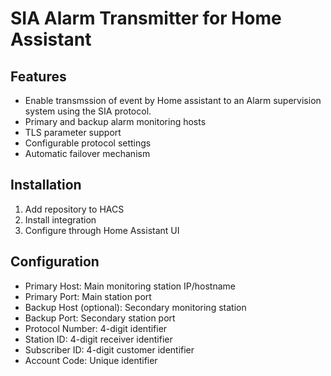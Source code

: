 # SIA Alarm Transmitter for Home Assistant

## Features
- Enable transmssion of event by Home assistant to an Alarm supervision system using the SIA protocol.
- Primary and backup alarm monitoring hosts
- TLS parameter support
- Configurable protocol settings
- Automatic failover mechanism

## Installation
1. Add repository to HACS
2. Install integration
3. Configure through Home Assistant UI

## Configuration
- Primary Host: Main monitoring station IP/hostname
- Primary Port: Main station port
- Backup Host (optional): Secondary monitoring station
- Backup Port: Secondary station port
- Protocol Number: 4-digit identifier
- Station ID: 4-digit receiver identifier
- Subscriber ID: 4-digit customer identifier
- Account Code: Unique identifier
